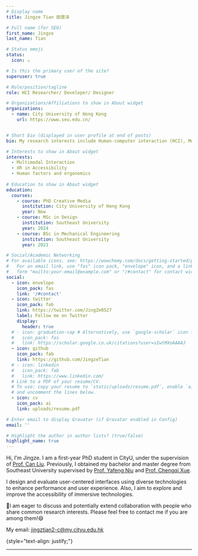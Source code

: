 ```yaml
---
# Display name
title: Jingze Tian 田景泽

# Full name (for SEO)
first_name: Jingze
last_name: Tian

# Status emoji
status:
  icon: ☕️

# Is this the primary user of the site?
superuser: true

# Role/position/tagline
role: HCI Researcher/ Developer/ Designer 

# Organizations/Affiliations to show in About widget
organizations:
  - name: City University of Hong Kong
    url: https://www.seu.edu.cn/


# Short bio (displayed in user profile at end of posts)
bio: My research interests include Human-computer interaction (HCI), Multimodal Interaction, XR in Accessibility, Human factors and ergonomics.

# Interests to show in About widget
interests:
  - Multimodal Interaction
  - XR in Accessibility
  - Human factors and ergonomics
  
# Education to show in About widget
education:
  courses:
    - course: PhD Creative Media
      institution: City University of Hong Kong
      year: Now
    - course: MSc in Design
      institution: Southeast University
      year: 2024
    - course: BSc in Mechanical Engineering
      institution: Southeast University
      year: 2021

# Social/Academic Networking
# For available icons, see: https://wowchemy.com/docs/getting-started/page-builder/#icons
#   For an email link, use "fas" icon pack, "envelope" icon, and a link in the
#   form "mailto:your-email@example.com" or "/#contact" for contact widget.
social:
  - icon: envelope
    icon_pack: fas
    link: '/#contact'
  - icon: twitter
    icon_pack: fab
    link: https://twitter.com/JingZe0527
    label: Follow me on Twitter
    display:
      header: true
  # - icon: graduation-cap # Alternatively, use `google-scholar` icon from `ai` icon pack
  #   icon_pack: fas
  #   link: https://scholar.google.co.uk/citations?user=sIwtMXoAAAAJ
  - icon: github
    icon_pack: fab
    link: https://github.com/JingzeTian
  # - icon: linkedin
  #   icon_pack: fab
  #   link: https://www.linkedin.com/
  # Link to a PDF of your resume/CV.
  # To use: copy your resume to `static/uploads/resume.pdf`, enable `ai` icons in `params.yaml`,
  # and uncomment the lines below.
  - icon: cv
    icon_pack: ai
    link: uploads/resume.pdf

# Enter email to display Gravatar (if Gravatar enabled in Config)
email: ''

# Highlight the author in author lists? (true/false)
highlight_name: true
---
```


Hi, I'm Jingze. I am a first-year PhD student in CityU, under the supervision of [Prof. Can Liu](https://sweb.cityu.edu.hk/canliu/index.html). Previously, I obtained my bachelor and master degree from Southeast University supervised by [Prof. Yafeng Niu](https://me.seu.edu.cn/nyf_31777/list.htm) and [Prof. Chengqi Xue](https://me.seu.edu.cn/xcq/list.htm).


<!-- Hi, I'm Jingze. I am a third-year graduate student in the Department of Industrial Design at Southeast University, under the supervision of [Prof. Yafeng Niu](https://me.seu.edu.cn/nyf_31777/list.htm) and [Prof. Chengqi Xue](https://me.seu.edu.cn/xcq/list.htm). I hold a bachelor's degree in Mechanical Engineering from Southeast University. 

🚩I will complete my master's degree in June 2024 and am currently pursuing a **Ph.D. opportunity (2024 fall)**! -->

I design and evaluate user-centered interfaces using diverse technologies to enhance performance and user experience. Also, I aim to explore and improve the accessibility of immersive technologies. 

🚩I am eager to discuss and potentially extend collaboration with people who share common research interests. Please feel free to contact me if you are among them!:smile:

My email: jingztian2-c@my.cityu.edu.hk

{style="text-align: justify;"}

---
